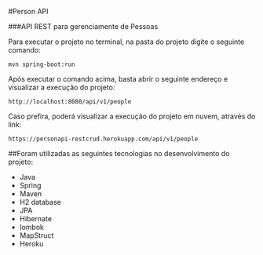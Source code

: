#Person API

###API REST para gerenciamente de Pessoas

Para executar o projeto no terminal, na pasta do projeto digite o seguinte comando:

```shell script
mvn spring-boot:run 
```

Após executar o comando acima, basta abrir o seguinte endereço e visualizar a execução do projeto:

```
http://localhost:8080/api/v1/people
```
Caso prefira, poderá visualizar a execução do projeto em nuvem, através do link:

```
https://personapi-restcrud.herokuapp.com/api/v1/people 
```

##Foram utilizadas as seguintes tecnologias no desenvolvimento do projeto:

* Java
* Spring
* Maven
* H2 database
* JPA
* Hibernate
* lombok
* MapStruct
* Heroku

